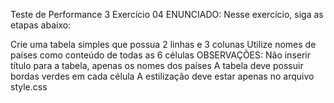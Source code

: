 Teste de Performance 3
Exercício 04
ENUNCIADO:
Nesse exercício, siga as etapas abaixo:

Crie uma tabela simples que possua 2 linhas e 3 colunas
Utilize nomes de países como conteúdo de todas as 6 células
OBSERVAÇÕES:
Não inserir título para a tabela, apenas os nomes dos países
A tabela deve possuir bordas verdes em cada célula
A estilização deve estar apenas no arquivo style.css
